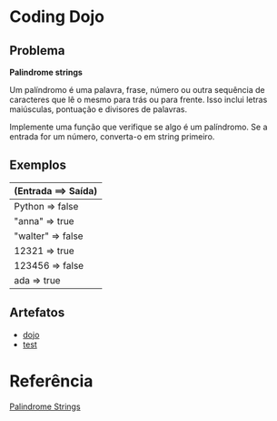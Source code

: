 # Coding Dojo

## Problema

**Palindrome strings**

Um palíndromo é uma palavra, frase, número ou outra sequência de caracteres que lê o mesmo para trás ou para frente. Isso inclui letras maiúsculas, pontuação e divisores de palavras.

Implemente uma função que verifique se algo é um palíndromo. Se a entrada for um número, converta-o em string primeiro.

## Exemplos

|(Entrada ==> Saída)|
|---|
|Python => false|
|"anna"   => true|
|"walter" => false|
|12321    => true|
|123456   => false|
|ada => true|

## Artefatos
- [dojo](./dojo20220717.py)
- [test](./test_20220717.py)


# Referência

[Palindrome Strings](https://www.codewars.com/kata/57a5015d72292ddeb8000b31)

